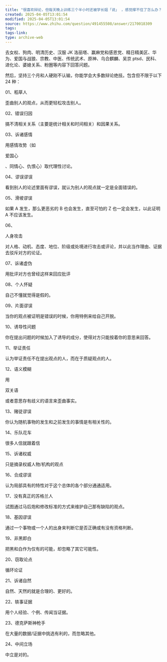 ```yaml
---
title: "很喜欢辩论，但每天晚上训练三个半小时还被学长姐「说」 ，感觉撑不住了怎么办？"
created: 2025-04-05T13:01:54
modified: 2025-04-05T13:01:54
source: https://www.zhihu.com/question/491455508/answer/2170018309
tags:
tags-link:
type: archive-web
---
```

去女权、狗肉、明清历史、汉服 JK 洛丽塔、赢麻党和感恩党、精日精美区、华为、爱国与战狼、宗教、中医、传统武术、原神、乌合麒麟、吴京 ptsd、民科、进化论、婆媳关系、粉圈等内容下回答问题。

然后，坚持三个月和人硬刚不认输，你能学会大多数辩论绝技。包含但不限于以下 24 种：

01、稻草人

歪曲别人的观点，从而更轻松攻击别人。

02、错误归因

搞不清相关关系（主要是统计相关和时间相关）和因果关系。

03、诉诸感情

用感情攻势（如

爱国心

、同情心、仇恨心）取代理性讨论。

04、谬误谬误

看到别人的论述里面有谬误，就认为别人的观点就一定是全面错误的。

05、滑坡谬误

如果 A 发生，那么更恶劣的 B 也会发生，直至可怕的 Z 也一定会发生，以此证明 A 不应该发生。

06、

人身攻击

对人格、动机、态度、地位、阶级或处境进行攻击或评论，并以此当作理由、证据去驳斥对方的论证。

07、诉诸虚伪

用批评对方也曾经这样来回应批评

08、个人怀疑

自己不懂就觉得是假的。

09、片面谬误

当你的观点被证明是错误的时候，你用特例来给自己开脱。

10、诱导性问题

你在提出问题的时候加入了诱导的成分，使得对方只能按着你的意思来回答。

11、举证责任

认为举证责任不在提出观点的人，而在于质疑观点的人。

12、语义模糊

用

双关语

或者意思存有歧义的语言来歪曲事实。

13、赌徒谬误

你认为随机事物的发生和之前发生的事情是有相关性的。

14、乐队花车

很多人信就跟着信

15、诉诸权威

只是摘录权威人物/机构的观点

16、合成谬误

认为局部具有的特性对于这个总体的各个部分通通适用。

17、没有真正的苏格兰人

试图通过马后炮和修改标准的方式来维护自己那有缺陷的观点。

18、基因谬误

通过一个事物或一个人的出身来判断它是否正确或有没有资格判断。

19、非黑即白

把黑和白作为仅有的可能，却忽略了其它可能性。

20、窃取论点

循环论证

21、诉诸自然

自然、天然的就是合理的、更好的。

22、轶事证据

用个人经验、个例、传闻当证据。

23、德克萨斯神枪手

在大量的数据/证据中挑选有利的，而忽略其他。

24、中间立场

中立是对的。